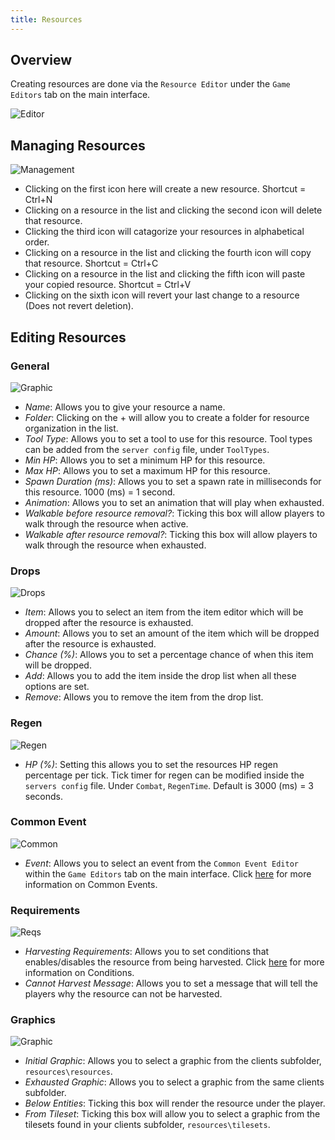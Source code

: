 ```yaml
---
title: Resources
---
```


## Overview

Creating resources are done via the `Resource Editor` under the `Game Editors` tab on the main interface.

![Editor](https://github.com/AscensionGameDev/Intersect-Documentation/assets/72468758/c9929824-60dc-4a52-8fee-37c04f3f50d7)

## Managing Resources

![Management](https://github.com/AscensionGameDev/Intersect-Documentation/assets/72468758/4d8beb8e-7045-413a-8340-22990625cf9e)


- Clicking on the first icon here will create a new resource. Shortcut = Ctrl+N
- Clicking on a resource in the list and clicking the second icon will delete that resource.
- Clicking the third icon will catagorize your resources in alphabetical order.
- Clicking on a resource in the list and clicking the fourth icon will copy that resource. Shortcut = Ctrl+C
- Clicking on a resource in the list and clicking the fifth icon will paste your copied resource. Shortcut = Ctrl+V
- Clicking on the sixth icon will revert your last change to a resource (Does not revert deletion).

## Editing Resources

### General

![Graphic](https://github.com/AscensionGameDev/Intersect-Documentation/assets/72468758/359932aa-4014-4013-b35a-f7205f826720)

- *Name*: Allows you to give your resource a name.
- *Folder*: Clicking on the + will allow you to create a folder for resource organization in the list.
- *Tool Type*: Allows you to set a tool to use for this resource. Tool types can be added from the `server config` file, under `ToolTypes`.
- *Min HP*: Allows you to set a minimum HP for this resource.
- *Max HP*: Allows you to set a maximum HP for this resource.
- *Spawn Duration (ms)*: Allows you to set a spawn rate in milliseconds for this resource. 1000 (ms) = 1 second.
- *Animation*: Allows you to set an animation that will play when exhausted.
- *Walkable before resource removal?*: Ticking this box will allow players to walk through the resource when active.
- *Walkable after resource removal?*: Ticking this box will allow players to walk through the resource when exhausted.

### Drops

![Drops](https://github.com/AscensionGameDev/Intersect-Documentation/assets/72468758/a86dfd86-0a45-41f2-8ad4-2c12510efd6d)

- *Item*: Allows you to select an item from the item editor which will be dropped after the resource is exhausted.
- *Amount*: Allows you to set an amount of the item which will be dropped after the resource is exhausted.
- *Chance (%)*: Allows you to set a percentage chance of when this item will be dropped.
- *Add*: Allows you to add the item inside the drop list when all these options are set.
- *Remove*: Allows you to remove the item from the drop list.

### Regen

![Regen](https://github.com/AscensionGameDev/Intersect-Documentation/assets/72468758/c889a014-c8b2-4077-be2d-81decfed5774)


- *HP (%)*: Setting this allows you to set the resources HP regen percentage per tick. Tick timer for regen can be modified inside the `servers config` file. Under `Combat`, `RegenTime`. Default is 3000 (ms) = 3 seconds.

### Common Event

![Common](https://github.com/AscensionGameDev/Intersect-Documentation/assets/72468758/01edfeb7-09a0-44c3-8197-6373d340fe96)

- *Event*: Allows you to select an event from the `Common Event Editor` within the `Game Editors` tab on the main interface. Click [here](../events/common.md) for more information on Common Events.

### Requirements

![Reqs](https://github.com/AscensionGameDev/Intersect-Documentation/assets/72468758/348d224f-66cc-4ff1-9094-0f454fef89d1)

- *Harvesting Requirements*: Allows you to set conditions that enables/disables the resource from being harvested. Click [here](./conditions.md) for more information on Conditions.
- *Cannot Harvest Message*: Allows you to set a message that will tell the players why the resource can not be harvested.

### Graphics

![Graphic](https://github.com/AscensionGameDev/Intersect-Documentation/assets/72468758/467a5831-d51a-4d70-b21b-a04220fa1e59)

- *Initial Graphic*: Allows you to select a graphic from the clients subfolder, `resources\resources`.
- *Exhausted Graphic*: Allows you to select a graphic from the same clients subfolder.
- *Below Entities*: Ticking this box will render the resource under the player.
- *From Tileset*: Ticking this box will allow you to select a graphic from the tilesets found in your clients subfolder, `resources\tilesets`.
